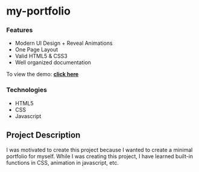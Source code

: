 # my-portfolio

### Features
* Modern UI Design + Reveal Animations
* One Page Layout
* Valid HTML5 & CSS3
* Well organized documentation

To view the demo: **[click here](https://ulusoysinem.com)**

### Technologies
* HTML5
* CSS
* Javascript

## Project Description
I was motivated to create this project because I wanted to create a minimal portfolio for myself. While I was creating this project, I have learned built-in functions in CSS, animation in javascript, etc. 
